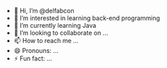 - 👋 Hi, I’m @delfabcon
- 👀 I’m interested in learning back-end programming
- 🌱 I’m currently learning Java
- 💞️ I’m looking to collaborate on ...
- 📫 How to reach me ...
- 😄 Pronouns: ...
- ⚡ Fun fact: ...

<!---
delfabcon/delfabcon is a ✨ special ✨ repository because its `README.md` (this file) appears on your GitHub profile.
You can click the Preview link to take a look at your changes.
--->
